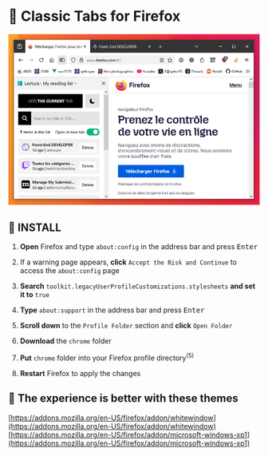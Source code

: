 <h1>🦊 Classic Tabs for Firefox</h1>

![preview](preview/preview.png)

## 💾 INSTALL

1. **Open** Firefox and type `about:config` in the address bar and press <kbd>Enter</kbd>

2. If a warning page appears, **click** `Accept the Risk and Continue` to access the `about:config` page

3. **Search** `toolkit.legacyUserProfileCustomizations.stylesheets` **and set it to** `true`

4. **Type** `about:support` in the address bar and press <kbd>Enter</kbd>

5. **Scroll down** to the `Profile Folder` section and **click** `Open Folder`

6. **Download** the `chrome` folder

7. **Put** `chrome` folder into your Firefox profile directory<sup>(5)</sup>

8. **Restart** Firefox to apply the changes


## 🤍 The experience is better with these themes
[https://addons.mozilla.org/en-US/firefox/addon/whitewindow](https://addons.mozilla.org/en-US/firefox/addon/whitewindow)
[https://addons.mozilla.org/en-US/firefox/addon/microsoft-windows-xp1](https://addons.mozilla.org/en-US/firefox/addon/microsoft-windows-xp1)